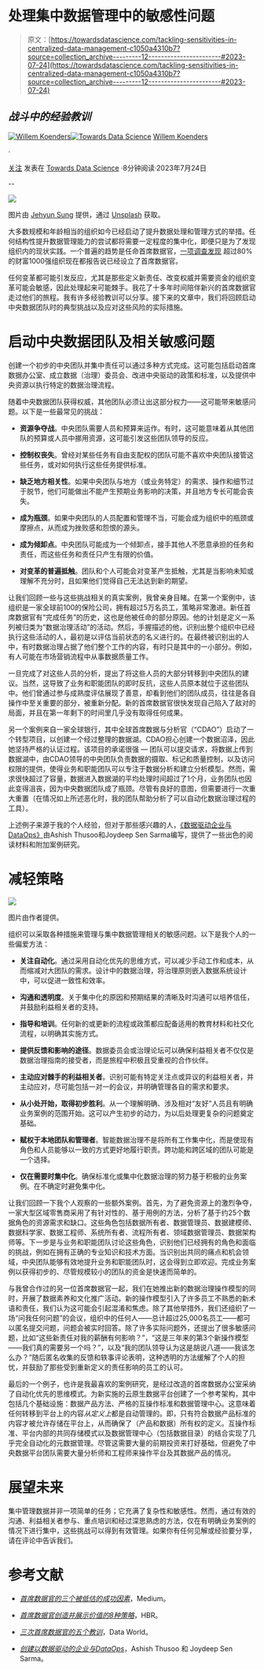 # 处理集中数据管理中的敏感性问题

> 原文：[https://towardsdatascience.com/tackling-sensitivities-in-centralized-data-management-c1050a4310b7?source=collection_archive---------12-----------------------#2023-07-24](https://towardsdatascience.com/tackling-sensitivities-in-centralized-data-management-c1050a4310b7?source=collection_archive---------12-----------------------#2023-07-24)

## *战斗中的经验教训*

[](https://medium.com/@willemkoenders?source=post_page-----c1050a4310b7--------------------------------)[![Willem Koenders](../Images/340bb968e9eb62d3d84920a214bfa4dd.png)](https://medium.com/@willemkoenders?source=post_page-----c1050a4310b7--------------------------------)[](https://towardsdatascience.com/?source=post_page-----c1050a4310b7--------------------------------)[![Towards Data Science](../Images/a6ff2676ffcc0c7aad8aaf1d79379785.png)](https://towardsdatascience.com/?source=post_page-----c1050a4310b7--------------------------------) [Willem Koenders](https://medium.com/@willemkoenders?source=post_page-----c1050a4310b7--------------------------------)

·

[关注](https://medium.com/m/signin?actionUrl=https%3A%2F%2Fmedium.com%2F_%2Fsubscribe%2Fuser%2Fa754b81446b6&operation=register&redirect=https%3A%2F%2Ftowardsdatascience.com%2Ftackling-sensitivities-in-centralized-data-management-c1050a4310b7&user=Willem+Koenders&userId=a754b81446b6&source=post_page-a754b81446b6----c1050a4310b7---------------------post_header-----------) 发表在 [Towards Data Science](https://towardsdatascience.com/?source=post_page-----c1050a4310b7--------------------------------) ·8分钟阅读·2023年7月24日 [](https://medium.com/m/signin?actionUrl=https%3A%2F%2Fmedium.com%2F_%2Fvote%2Ftowards-data-science%2Fc1050a4310b7&operation=register&redirect=https%3A%2F%2Ftowardsdatascience.com%2Ftackling-sensitivities-in-centralized-data-management-c1050a4310b7&user=Willem+Koenders&userId=a754b81446b6&source=-----c1050a4310b7---------------------clap_footer-----------)

--

[](https://medium.com/m/signin?actionUrl=https%3A%2F%2Fmedium.com%2F_%2Fbookmark%2Fp%2Fc1050a4310b7&operation=register&redirect=https%3A%2F%2Ftowardsdatascience.com%2Ftackling-sensitivities-in-centralized-data-management-c1050a4310b7&source=-----c1050a4310b7---------------------bookmark_footer-----------)![](../Images/26e0dde25c9accb307a4e0fd25106695.png)

图片由 [Jehyun Sung](https://unsplash.com/@jaysung) 提供，通过 [Unsplash](https://unsplash.com/) 获取。

大多数规模和年龄相当的组织如今已经启动了提升数据处理和管理方式的举措。任何结构性提升数据管理能力的尝试都将需要一定程度的集中化，即便只是为了发现组织内的现状实践。一个普遍的趋势是任命首席数据官，[一项调查发现](https://www.wavestone.us/insights/data-and-analytics-leadership-annual-executive-survey-2023/) 超过80%的财富1000强组织现在都报告说已经设立了首席数据官。

任何变革都可能引发反应，尤其是那些定义新责任、改变权威并需要资金的组织变革可能会敏感，因此处理起来可能棘手。我花了十多年时间陪伴新兴的首席数据官走过他们的旅程。我有许多经验教训可以分享。接下来的文章中，我们将回顾启动中央数据团队时的典型挑战以及应对这些风险的实际措施。

# 启动中央数据团队及相关敏感问题

创建一个初步的中央团队并集中责任可以通过多种方式完成。这可能包括启动首席数据办公室、成立数据（治理）委员会、改进中央驱动的政策和标准，以及提供中央资源以执行特定的数据治理流程。

随着中央数据团队获得权威，其他团队必须让出这部分权力——这可能带来敏感问题。以下是一些最常见的挑战：

+   **资源争夺战**。中央团队需要人员和预算来运作。有时，这可能意味着从其他团队的预算或人员中挪用资源，这可能引发这些团队领导的反应。

+   **控制权丧失**。曾经对某些任务有自由支配权的团队可能不喜欢中央团队接管这些任务，或对如何执行这些任务提供标准。

+   **缺乏地方相关性**。如果中央团队与地方（或业务特定）的需求、操作和细节过于脱节，他们可能做出不能产生预期业务影响的决策，并且地方专长可能会丧失。

+   **成为瓶颈**。如果中央团队的人员配置和管理不当，可能会成为组织中的瓶颈或摩擦点，从而成为挫败感和怨恨的源头。

+   **成为倾卸点**。中央团队可能成为一个倾卸点，接手其他人不愿意承担的任务和责任，而这些任务和责任只产生有限的价值。

+   **对变革的普遍抵触**。团队和个人可能会对变革产生抵触，尤其是当影响未知或理解不充分时，且如果他们觉得自己无法达到新的期望。

让我们回顾一些与这些挑战相关的真实案例，我曾亲身目睹。在第一个案例中，该组织是一家全球前100的保险公司，拥有超过5万名员工，策略非常激进。新任首席数据官有“完成任务”的历史，这也是他被任命的部分原因。他的计划是定义一系列被归类为“数据治理活动”的活动。然后，手握描述的他，识别出整个组织中已经执行这些活动的人，最初是以评估当前状态的名义进行的。在最终被识别出的人中，有时数据治理占据了他们整个工作的内容，有时只是其中的一小部分。例如，有人可能在市场营销流程中从事数据质量工作。

一旦完成了对这些人员的分析，提出了将这些人员的大部分转移到中央团队的建议。当然，这导致了业务和职能团队的即时反抗，这些人员原本就位于这些团队中。他们曾通过参与成熟度评估展现了善意，却看到他们的团队成员，往往是各自操作中至关重要的部分，被重新分配。新的首席数据官很快发现自己陷入了敌对的局面，并且在第一年剩下的时间里几乎没有取得任何成果。

另一个案例来自一家全球银行，其中全球首席数据与分析官（“CDAO”）启动了一个转型项目，以创建一个经过整理的数据湖。CDAO担心创建一个数据沼泽，因此她坚持严格的认证过程。该项目的承诺很强 — 团队可以提交请求，将数据上传到数据湖中，由CDAO领导的中央团队负责数据的摄取、标记和质量控制，以及访问权限的提供，使得业务和职能团队可以专注于数据分析和建立分析模型。然而，需求很快超过了容量，数据进入数据湖的平均处理时间超过了1个月，业务团队也因此变得沮丧，因为中央数据团队成了瓶颈。尽管有良好的意图，但需要进行一次重大重置（在情况如上所述恶化时，我的团队帮助分析了可以自动化数据治理过程的工具）。

上述例子来源于我的个人经验，但对于那些感兴趣的人，[《数据驱动企业与DataOps》](https://www.oreilly.com/library/view/creating-a-data-driven/9781492049227/)由Ashish Thusoo和Joydeep Sen Sarma编写，提供了一些出色的阅读材料和附加案例研究。

# 减轻策略

![](../Images/d4ba2e674c20fc3fa92863d1aeb57f9a.png)

图片由作者提供。

组织可以采取各种措施来管理与集中数据管理相关的敏感问题。以下是我个人的一些偏爱方法：

+   **关注自动化**。通过采用自动化优先的思维方式，可以减少手动工作和成本，从而缩减对大团队的需求。设计中的数据治理，将治理原则嵌入数据系统设计中，可以促进一致性和效率。

+   **沟通和透明度**。关于集中化的原因和预期结果的清晰及时沟通可以培养信任，并鼓励利益相关者的支持。

+   **指导和培训**。任何新的或更新的流程或政策都应配备适用的教育材料和社交化流程，以明确其实施方式。

+   **提供反馈和影响的途径**。数据委员会或治理论坛可以确保利益相关者不仅仅是数据治理指南的接受者，而是旅程中积极且受重视的合作伙伴。

+   **主动应对棘手的利益相关者**。识别可能有特定关注点或异议的利益相关者，并主动应对，尽可能包括一对一的会议，并明确管理各自的需求和要求。

+   **从小处开始，取得初步胜利**。从一个理解明确、涉及相对“友好”人员且有明确业务案例的范围开始。这可以产生初步的动力，为以后处理更复杂的问题奠定基础。

+   **赋权于本地团队和管理者**。智能数据治理不是将所有工作集中化，而是使现有角色和人员能够以一致的方式更好地履行职责。跨功能和跨区域的团队可能是一个选择。

+   **仅在需要时集中化**。确保标准化或集中化数据治理的努力基于积极的业务案例。在不确定时避免集中化。

让我们回顾一下我个人观察的一些额外案例。首先，为了避免资源上的激烈争夺，一家大型区域零售商采用了有针对性的、基于用例的方法，分析了基于约25个数据角色的资源需求和缺口。这些角色包括数据所有者、数据管理员、数据建模师、数据科学家、数据工程师、系统所有者、流程所有者、领域数据管理员、数据架构师等。下一步是与业务和职能团队讨论这些角色，识别他们已经拥有的角色和面临的挑战，例如在拥有正确的专业知识和技术方面。当识别出共同的痛点和机会领域，中央团队能够有效地提升业务和职能团队时，这会得到立即欢迎。完成业务案例以获得初步的、尽管规模较小的团队的资金是快速而简单的。

与我曾合作过的另一位首席数据官一起，我们在她推出新的数据治理操作模型的同时，开展了数据素养和文化推广活动。新的操作模型引入了许多员工不熟悉的新术语和责任，我们认为这可能会引起混淆和焦虑。除了其他举措外，我们还组织了一场“问我任何问题”的会议，组织中的任何人——总计超过25,000名员工——都可以匿名提交问题，问题会被实时回答。除了许多实际问题外，还提出了很多敏感问题，比如“这些新责任对我的薪酬有何影响？”，“这是三年来的第3个新操作模型——我们真的需要另一个吗？”，以及“我的团队领导认为这是胡说八道——我该怎么办？”随后匿名收集的反馈和轶事评论表明，这种透明的方法缓解了个人的担忧，并鼓励了那些受到重新定义的责任影响的员工的认可。

最后的一个例子，也许是我最喜欢的案例研究，是经过改造的首席数据办公室采纳了自动化优先的思维模式。为新实施的云原生数据平台创建了一个参考架构，其中包括几个基础设施：数据产品方法、严格的互操作标准和数据管理中心。这意味着任何转移到平台上的内容*从定义上*都是自动管理的。即，只有符合数据产品标准的内容才被允许存储在平台上，从而确保了（产品和数据）所有权的定义。互操作标准、平台内部的共同存储模式以及数据管理中心（包括数据目录）的结合实现了几乎完全自动化的元数据管理。尽管这需要大量的前期投资来打好基础，但避免了中央数据平台团队需要大量分析师和工程师来操作平台及其数据产品的情况。

# 展望未来

集中管理数据并非一项简单的任务；它充满了复杂性和敏感性。然而，通过有效的沟通、利益相关者参与、重点培训和经过深思熟虑的方法，仅在有明确业务案例的情况下进行集中，这些挑战可以得到有效管理。如果你有任何见解或经验要分享，请在评论中告诉我们。

# 参考文献

+   [*首席数据官的三个被低估的成功因素*](https://medium.com/zs-associates/three-underappreciated-success-factors-of-chief-data-officers-100fcca254ee)，Medium。

+   [*首席数据官创造并展示价值的8种策略*](https://hbr.org/2023/01/8-strategies-for-chief-data-officers-to-create-and-demonstrate-value)，HBR。

+   [*三次首席数据官的五个教训*](https://data.world/resources/webinar/five-lessons-chief-data-officer/)，Data World。

+   [*创建以数据驱动的企业与DataOps*](https://www.oreilly.com/library/view/creating-a-data-driven/9781492049227/)，Ashish Thusoo 和 Joydeep Sen Sarma。

